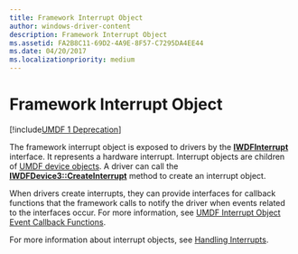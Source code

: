 ```yaml
---
title: Framework Interrupt Object
author: windows-driver-content
description: Framework Interrupt Object
ms.assetid: FA2B8C11-69D2-4A9E-8F57-C7295DA4EE44
ms.date: 04/20/2017
ms.localizationpriority: medium
---
```


# Framework Interrupt Object


[!include[UMDF 1 Deprecation](../umdf-1-deprecation.md)]

The framework interrupt object is exposed to drivers by the [**IWDFInterrupt**](https://msdn.microsoft.com/library/windows/hardware/hh451283) interface. It represents a hardware interrupt. Interrupt objects are children of [UMDF device objects](framework-device-object.md). A driver can call the [**IWDFDevice3::CreateInterrupt**](https://msdn.microsoft.com/library/windows/hardware/hh451208) method to create an interrupt object.

When drivers create interrupts, they can provide interfaces for callback functions that the framework calls to notify the driver when events related to the interfaces occur. For more information, see [UMDF Interrupt Object Event Callback Functions](https://msdn.microsoft.com/library/windows/hardware/hh463979).

For more information about interrupt objects, see [Handling Interrupts](handling-interrupts.md).

 

 





